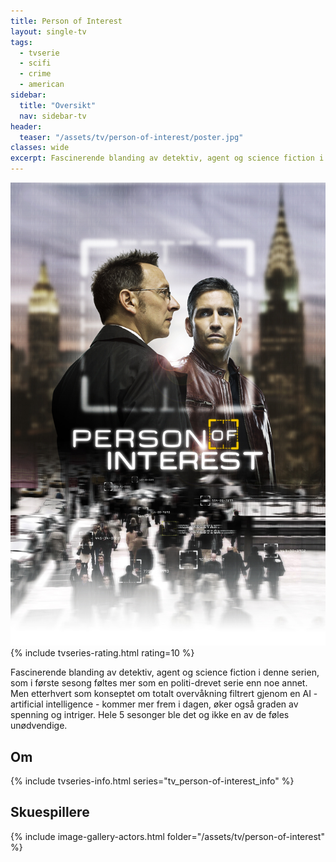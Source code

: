```yaml
---
title: Person of Interest
layout: single-tv
tags: 
  - tvserie 
  - scifi
  - crime 
  - american
sidebar:
  title: "Oversikt"
  nav: sidebar-tv
header:
  teaser: "/assets/tv/person-of-interest/poster.jpg"
classes: wide
excerpt: Fascinerende blanding av detektiv, agent og science fiction i denne serien, som i første sesong føltes mer som en politi-drevet serie enn noe annet. Men etterhvert som konseptet om totalt overvåkning filtrert gjenom en AI - artificial intelligence - kommer mer frem i dagen, øker også graden av spenning og intriger. Hele 5 sesonger ble det og ikke en av de føles unødvendige.
---
```

<a href="/assets/tv/person-of-interest/poster.jpg">
  <img src="/assets/tv/person-of-interest/poster.jpg" alt="Person of interest" class="left-align" />
</a>
{% include tvseries-rating.html rating=10 %}

Fascinerende blanding av detektiv, agent og science fiction i denne serien, som i første sesong føltes mer som en politi-drevet serie enn noe annet. Men etterhvert som konseptet om totalt overvåkning filtrert gjenom en AI - artificial intelligence - kommer mer frem i dagen, øker også graden av spenning og intriger. Hele 5 sesonger ble det og ikke en av de føles unødvendige.

## Om

{% include tvseries-info.html series="tv_person-of-interest_info" %}

## Skuespillere

{% include image-gallery-actors.html folder="/assets/tv/person-of-interest" %}
